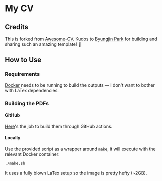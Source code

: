 # My CV

## Credits

This is forked from [Awesome-CV](https://github.com/posquit0/Awesome-CV). Kudos to [Byungjin Park](https://www.posquit0.com) for building and sharing such an amazing template! 🙏

## How to Use

### Requirements

[Docker](https://www.docker.com) needs to be running to build the outputs — I don't want to bother with LaTex dependencies.

### Building the PDFs

#### GitHub

[Here](https://github.com/rlewan/cv/actions/workflows/main.yml)'s the job to build them through GitHub actions.

#### Locally

Use the provided script as a wrapper around `make`, it will execute with the relevant Docker container:

```bash
./make.sh
```

It uses a fully blown LaTex setup so the image is pretty hefty (~2GB).
